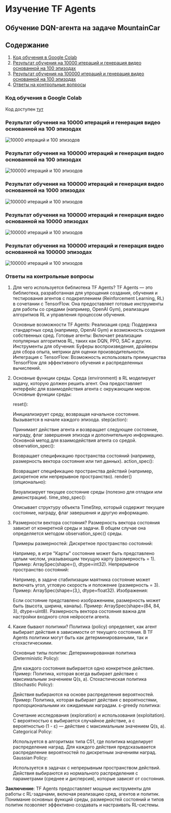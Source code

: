 # Изучение TF Agents
## Обучение DQN-агента на задаче MountainCar

## Содержание
1. [Код обучения в Google Colab](#код-обучения-в-google-colab)
2. [Результат обучения на 10000 итераций и генерация видео основанной на 100 эпизодах](#результат-обучения-на-10000-итераций-и-генерация-видео-основанной-на-100-эпизодах)
3. [Результат обучения на 100000 итераций и генерация видео основанной на 100 эпизодах](#результат-обучения-на-100000-итераций-и-генерация-видео-основанной-на-100-эпизодах)
4. [Ответы на контрольные вопросы](#ответы-на-контрольные-вопросы)



### Код обучения в Google Colab
Код доступен [тут](https://colab.research.google.com/drive/1wx-zzvTblN3TFUeS1LBR7oYgto4fKCs6?usp=sharing)


### Результат обучения на 10000 итераций и генерация видео основанной на 100 эпизодах 
![10000 итераций и 100 эпизодов](https://github.com/VolinNilov/university/blob/main/MoAIiMR/4_lab_work/results/mountaincar_dqn_10000_100.gif)


### Результат обучения на 100000 итераций и генерация видео основанной на 100 эпизодах 
![100000 итераций и 100 эпизодов](https://github.com/VolinNilov/university/blob/main/MoAIiMR/4_lab_work/results/mountaincar_dqn_100000_100.gif)

### Результат обучения на 100000 итераций и генерация видео основанной на 1000 эпизодах 
![100000 итераций и 100 эпизодов](https://github.com/VolinNilov/university/blob/main/MoAIiMR/4_lab_work/results/mountaincar_dqn_100000_1000.gif)

### Результат обучения на 100000 итераций и генерация видео основанной на 10000 эпизодах 
![100000 итераций и 100 эпизодов](https://github.com/VolinNilov/university/blob/main/MoAIiMR/4_lab_work/results/mountaincar_dqn_100000_10000.gif)

### Результат обучения на 100000 итераций и генерация видео основанной на 100000 эпизодах 
![100000 итераций и 100 эпизодов](https://github.com/VolinNilov/university/blob/main/MoAIiMR/4_lab_work/results/mountaincar_dqn_100000_100000.gif)


### Ответы на контрольные вопросы
1) Для чего используется библиотека TF Agents?
    TF Agents — это библиотека, разработанная для упрощения создания, обучения и тестирования агентов с подкреплением (Reinforcement Learning, RL) в сочетании с TensorFlow. Она предоставляет готовые инструменты для работы со средами (например, OpenAI Gym), реализации алгоритмов RL и управления процессом обучения.

    Основные возможности TF Agents:
    Реализация сред: Поддержка стандартных сред (например, OpenAI Gym) и возможность создания собственных сред.
    Готовые агенты: Включает реализации популярных алгоритмов RL, таких как DQN, PPO, SAC и других.
    Инструменты для обучения: Буферы воспроизведения, драйверы для сбора опыта, метрики для оценки производительности.
    Интеграция с TensorFlow: Возможность использовать преимущества TensorFlow для эффективного обучения и распределенных вычислений.

2) Основные функции среды.
    Среда (environment) в RL моделирует задачу, которую должен решить агент. Она предоставляет интерфейс для взаимодействия агента с окружающим миром. Основные функции среды:

    reset():

    Инициализирует среду, возвращая начальное состояние.
    Вызывается в начале каждого эпизода.
    step(action):

    Принимает действие агента и возвращает следующее состояние, награду, флаг завершения эпизода и дополнительную информацию.
    Основной метод для взаимодействия агента со средой.
    observation_spec():

    Возвращает спецификацию пространства состояний (например, размерность вектора состояния или тип данных).
    action_spec():

    Возвращает спецификацию пространства действий (например, дискретное или непрерывное пространство).
    render() (опционально):

    Визуализирует текущее состояние среды (полезно для отладки или демонстрации).
    time_step_spec():

    Описывает структуру объекта TimeStep, который содержит текущее состояние, награду, флаг завершения и другую информацию.

3) Размерности вектора состояния?
    Размерность вектора состояния зависит от конкретной среды и задачи. В общем случае она определяется методом observation_spec() среды.

    Примеры размерностей:
    Дискретное пространство состояний:

    Например, в игре "Карты" состояние может быть представлено целым числом, указывающим текущую карту (размерность = 1).
    Пример: ArraySpec(shape=(), dtype=int32).
    Непрерывное пространство состояний:

    Например, в задаче стабилизации маятника состояние может включать угол, угловую скорость и положение (размерность = 3).
    Пример: ArraySpec(shape=(3,), dtype=float32).
    Изображения:

    Если состояние представлено изображением, размерность может быть (высота, ширина, каналы).
    Пример: ArraySpec(shape=(84, 84, 3), dtype=uint8).
    Размерность вектора состояния важна для настройки входного слоя нейросети агента.

4) Какие бывают политики?
    Политика (policy) определяет, как агент выбирает действия в зависимости от текущего состояния. В TF Agents политики могут быть как детерминированными, так и стохастическими.

    Основные типы политик:
    Детерминированная политика (Deterministic Policy):

    Для каждого состояния выбирается одно конкретное действие.
    Пример: Политика, которая всегда выбирает действие с максимальным значением Q(s, a).
    Стохастическая политика (Stochastic Policy):

    Действия выбираются на основе распределения вероятностей.
    Пример: Политика, которая выбирает действия с вероятностями, пропорциональными их ожидаемым наградам.
    ε-greedy политика:

    Сочетание исследования (exploration) и использования (exploitation).
    С вероятностью ε выбирается случайное действие, а с вероятностью (1 - ε) — действие с максимальным значением Q(s, a).
    Categorical Policy:

    Используется в алгоритмах типа C51, где политика моделирует распределение наград.
    Для каждого действия предсказывается распределение вероятностей по дискретным значениям наград.
    Gaussian Policy:

    Используется в задачах с непрерывным пространством действий.
    Действия выбираются из нормального распределения с параметрами (среднее и дисперсия), которые зависят от состояния.

**Заключение**: TF Agents предоставляет мощные инструменты для работы с RL-задачами, включая реализацию сред, агентов и политик. Понимание основных функций среды, размерностей состояний и типов политик позволяет эффективно создавать и настраивать RL-системы.
